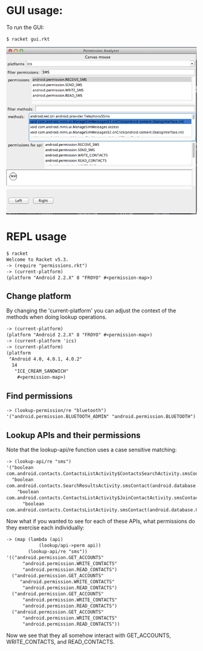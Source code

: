# GUI usage:
To run the GUI:
```
$ racket gui.rkt
```
![ScreenShot](img/ss1.png)

# REPL usage
```
$ racket 
Welcome to Racket v5.3.
-> (require "permissions.rkt")
-> (current-platform)
(platform "Android 2.2.X" 8 "FROYO" #<permission-map>)
```

## Change platform
By changing the 'current-platform' you can adjust the context of the methods when doing lookup operations.

```
-> (current-platform)
(platform "Android 2.2.X" 8 "FROYO" #<permission-map>)
-> (current-platform 'ics)
-> (current-platform)
(platform
 "Android 4.0, 4.0.1, 4.0.2"
  14
   "ICE_CREAM_SANDWICH"
    #<permission-map>)
```

## Find permissions
```
-> (lookup-permission/re "bluetooth")
'("android.permission.BLUETOOTH_ADMIN" "android.permission.BLUETOOTH")
```

## Lookup APIs and their permissions
Note that the lookup-api/re function uses a case sensitive matching:
```
-> (lookup-api/re "sms")
'("boolean com.android.contacts.ContactsListActivity$ContactsSearchActivity.smsContact(android.database.Cursor)"
  "boolean com.android.contacts.SearchResultsActivity.smsContact(android.database.Cursor)"
    "boolean com.android.contacts.ContactsListActivity$JoinContactActivity.smsContact(android.database.Cursor)"
      "boolean com.android.contacts.ContactsListActivity.smsContact(android.database.Cursor)")
```

Now what if you wanted to see for each of these APIs, what permissions do they exercise each individually:
```
-> (map (lambda (api) 
            (lookup/api->perm api)) 
        (lookup-api/re "sms"))
'(("android.permission.GET_ACCOUNTS"
      "android.permission.WRITE_CONTACTS"
      "android.permission.READ_CONTACTS")
  ("android.permission.GET_ACCOUNTS"
     "android.permission.WRITE_CONTACTS"
      "android.permission.READ_CONTACTS")
  ("android.permission.GET_ACCOUNTS"
      "android.permission.WRITE_CONTACTS"
      "android.permission.READ_CONTACTS")
  ("android.permission.GET_ACCOUNTS"
      "android.permission.WRITE_CONTACTS"
      "android.permission.READ_CONTACTS"))
```

Now we see that they all somehow interact with GET_ACCOUNTS, WRITE_CONTACTS, and READ_CONTACTS.


